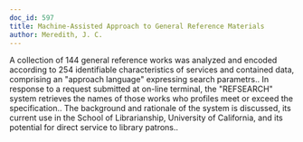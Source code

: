 ```yaml
---
doc_id: 597
title: Machine-Assisted Approach to General Reference Materials
author: Meredith, J. C.
---
```


A collection of 144 general reference works was analyzed and encoded
according to 254 identifiable characteristics of services and contained data,
comprising an "approach language" expressing search parametrs.. In response to
a request submitted at on-line terminal, the "REFSEARCH" system retrieves the
names of those works who profiles meet or exceed the specification.. The 
background and rationale of the system is discussed, its current use in the 
School of Librarianship, University of California, and its potential for direct 
service to library patrons..